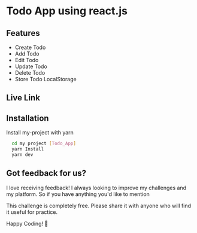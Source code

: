 # Todo App using react.js



## Features

- Create Todo
- Add Todo
- Edit Todo
- Update Todo
- Delete Todo
- Store Todo LocalStorage

## Live Link


## Installation

Install my-project with yarn

```bash
  cd my project [Todo_App]
  yarn Install
  yarn dev
```


## Got feedback for us?

I love receiving feedback! I always looking to improve my challenges and my platform. So if you have anything you'd like to mention

This challenge is completely free. Please share it with anyone who will find it useful for practice.

Happy Coding! 🚀
